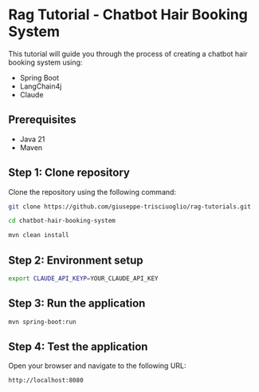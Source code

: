 # Rag Tutorial - Chatbot Hair Booking System
This tutorial will guide you through the process of creating a chatbot hair booking system using: 
- Spring Boot 
- LangChain4j 
- Claude

## Prerequisites
- Java 21
- Maven

## Step 1: Clone repository
Clone the repository using the following command:
```bash
git clone https://github.com/giuseppe-trisciuoglio/rag-tutorials.git
```
```bash
cd chatbot-hair-booking-system
```
```bash
mvn clean install
```

## Step 2: Environment setup

```bash
export CLAUDE_API_KEYP=YOUR_CLAUDE_API_KEY
```

## Step 3: Run the application
```bash
mvn spring-boot:run
```

## Step 4: Test the application
Open your browser and navigate to the following URL:
```bash
http://localhost:8080
```
